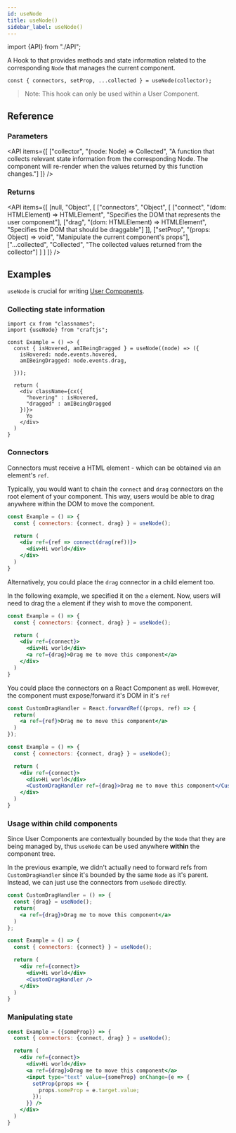 ```yaml
---
id: useNode
title: useNode()
sidebar_label: useNode()
---
```


import {API} from "./API";

A Hook to that provides methods and state information related to the corresponding `Node` that manages the current component. 

```tsx
const { connectors, setProp, ...collected } = useNode(collector);
```

> Note: This hook can only be used within a User Component. 


## Reference
### Parameters
<API items={[
  ["collector", "(node: Node) => Collected", "A function that collects relevant state information from the corresponding Node. The component will re-render when the values returned by this function changes."]
]} /> 

### Returns


<API items={[
  [null, "Object", [
    ["connectors", "Object", [
      ["connect", "(dom: HTMLElement) => HTMLElement", "Specifies the DOM that represents the user component"],
      ["drag", "(dom: HTMLElement) => HTMLElement", "Specifies the DOM that should be draggable"]
    ]],
    ["setProp", "(props: Object) => void", "Manipulate the current component's props"],
    ["...collected", "Collected", "The collected values returned from the collector"]
  ]
  ]
]} /> 

## Examples
`useNode` is crucial for writing [User Components](../concepts/user-components).

### Collecting state information
```tsx
import cx from "classnames";
import {useNode} from "craftjs";

const Example = () => {
  const { isHovered, amIBeingDragged } = useNode((node) => ({
    isHovered: node.events.hovered,
    amIBeingDragged: node.events.drag,

  }));

  return (
    <div className={cx({
      "hovering" : isHovered,
      "dragged" : amIBeingDragged
    })}>
      Yo
    </div>
  )
}
```

### Connectors
Connectors must receive a HTML element - which can be obtained via an element's `ref`.

Typically, you would want to chain the `connect` and `drag` connectors on the root element of your component. This way, users would be able to drag anywhere within the DOM to move the component.
```jsx
const Example = () => {
  const { connectors: {connect, drag} } = useNode();

  return (
    <div ref={ref => connect(drag(ref))}>
      <div>Hi world</div>
    </div>
  )
}
```

Alternatively, you could place the `drag` connector in a child element too.

In the following example, we specified it on the `a` element. Now, users will need to drag the `a` element if they wish to move the component.
```jsx
const Example = () => {
  const { connectors: {connect, drag} } = useNode();

  return (
    <div ref={connect}>
      <div>Hi world</div>
      <a ref={drag}>Drag me to move this component</a>
    </div>
  )
}
```

You could place the connectors on a React Component as well. However, the component must expose/forward it's DOM in it's `ref`
```jsx
const CustomDragHandler = React.forwardRef((props, ref) => {
  return(
    <a ref={ref}>Drag me to move this component</a>
  )
});

const Example = () => {
  const { connectors: {connect, drag} } = useNode();

  return (
    <div ref={connect}>
      <div>Hi world</div>
      <CustomDragHandler ref={drag}>Drag me to move this component</CustomDragHandler>
    </div>
  )
}
```

### Usage within child components
Since User Components are contextually bounded by the `Node` that they are being managed by, thus `useNode` can be used anywhere **within** the component tree.

In the previous example, we didn't actually need to forward refs from `CustomDragHandler` since it's bounded by the same `Node` as it's parent. Instead, we can just use the connectors from `useNode` directly.


```jsx
const CustomDragHandler = () => {
  const {drag} = useNode();
  return(
    <a ref={drag}>Drag me to move this component</a>
  )
};

const Example = () => {
  const { connectors: {connect} } = useNode();

  return (
    <div ref={connect}>
      <div>Hi world</div>
      <CustomDragHandler />
    </div>
  )
}
```



### Manipulating state

```jsx
const Example = ({someProp}) => {
  const { connectors: {connect, drag} } = useNode();

  return (
    <div ref={connect}>
      <div>Hi world</div>
      <a ref={drag}>Drag me to move this component</a>
      <input type="text" value={someProp} onChange={e => {
        setProp(props => {
          props.someProp = e.target.value;
        });
      }} />
    </div>
  )
}
```